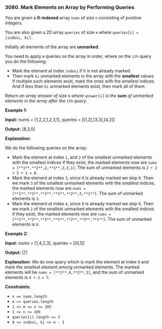 ### 3080\. Mark Elements on Array by Performing Queries

You are given a **0-indexed** array `nums` of size `n` consisting of positive integers.

You are also given a 2D array `queries` of size `m` where `queries[i] = [indexi, ki]`.

Initially all elements of the array are **unmarked**.

You need to apply `m` queries on the array in order, where on the `ith` query you do the following:

*   Mark the element at index `indexi` if it is not already marked.
*   Then mark `ki` unmarked elements in the array with the **smallest** values. If multiple such elements exist, mark the ones with the smallest indices. And if less than `ki` unmarked elements exist, then mark all of them.

Return _an array answer of size_ `m` _where_ `answer[i]` _is the **sum** of unmarked elements in the array after the_ `ith` _query_.

**Example 1:**

**Input:** nums = \[1,2,2,1,2,3,1\], queries = \[\[1,2\],\[3,3\],\[4,2\]\]

**Output:** \[8,3,0\]

**Explanation:**

We do the following queries on the array:

*   Mark the element at index `1`, and `2` of the smallest unmarked elements with the smallest indices if they exist, the marked elements now are `nums = [**1**,**2**,2,**1**,2,3,1]`. The sum of unmarked elements is `2 + 2 + 3 + 1 = 8`.
*   Mark the element at index `3`, since it is already marked we skip it. Then we mark `3` of the smallest unmarked elements with the smallest indices, the marked elements now are `nums = [**1**,**2**,**2**,**1**,**2**,3,**1**]`. The sum of unmarked elements is `3`.
*   Mark the element at index `4`, since it is already marked we skip it. Then we mark `2` of the smallest unmarked elements with the smallest indices if they exist, the marked elements now are `nums = [**1**,**2**,**2**,**1**,**2**,**3**,**1**]`. The sum of unmarked elements is `0`.

**Example 2:**

**Input:** nums = \[1,4,2,3\], queries = \[\[0,1\]\]

**Output:** \[7\]

**Explanation:** We do one query which is mark the element at index `0` and mark the smallest element among unmarked elements. The marked elements will be `nums = [**1**,4,**2**,3]`, and the sum of unmarked elements is `4 + 3 = 7`.

**Constraints:**

*   `n == nums.length`
*   `m == queries.length`
*   `1 <= m <= n <= 105`
*   `1 <= n <= 105`
*   `queries[i].length == 2`
*   `0 <= indexi, ki <= n - 1`
